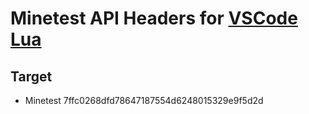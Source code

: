 # Minetest API Headers for [VSCode Lua](https://marketplace.visualstudio.com/items?itemName=sumneko.lua)

## Target

- Minetest 7ffc0268dfd78647187554d6248015329e9f5d2d
